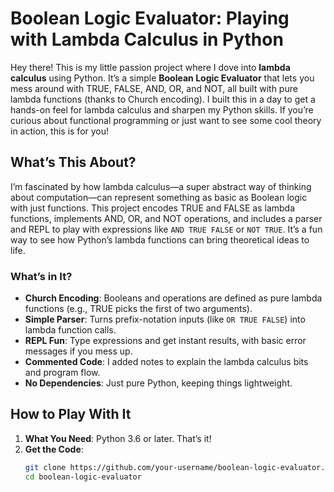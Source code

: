 # Boolean Logic Evaluator: Playing with Lambda Calculus in Python

Hey there! This is my little passion project where I dove into **lambda calculus** using Python. It’s a simple **Boolean Logic Evaluator** that lets you mess around with TRUE, FALSE, AND, OR, and NOT, all built with pure lambda functions (thanks to Church encoding). I built this in a day to get a hands-on feel for lambda calculus and sharpen my Python skills. If you’re curious about functional programming or just want to see some cool theory in action, this is for you!

## What’s This About?

I’m fascinated by how lambda calculus—a super abstract way of thinking about computation—can represent something as basic as Boolean logic with just functions. This project encodes TRUE and FALSE as lambda functions, implements AND, OR, and NOT operations, and includes a parser and REPL to play with expressions like `AND TRUE FALSE` or `NOT TRUE`. It’s a fun way to see how Python’s lambda functions can bring theoretical ideas to life.

### What’s in It?
- **Church Encoding**: Booleans and operations are defined as pure lambda functions (e.g., TRUE picks the first of two arguments).
- **Simple Parser**: Turns prefix-notation inputs (like `OR TRUE FALSE`) into lambda function calls.
- **REPL Fun**: Type expressions and get instant results, with basic error messages if you mess up.
- **Commented Code**: I added notes to explain the lambda calculus bits and program flow.
- **No Dependencies**: Just pure Python, keeping things lightweight.

## How to Play With It

1. **What You Need**: Python 3.6 or later. That’s it!
2. **Get the Code**:
   ```bash
   git clone https://github.com/your-username/boolean-logic-evaluator.git
   cd boolean-logic-evaluator
